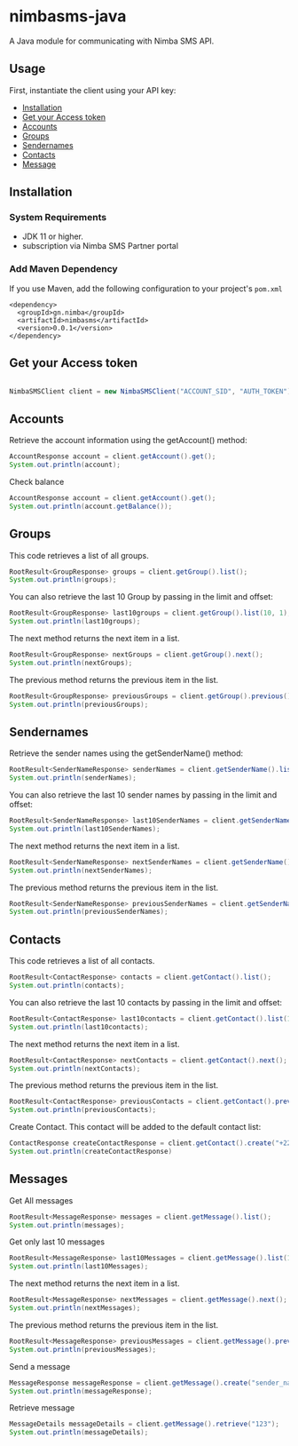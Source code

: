 # nimbasms-java
A Java module for communicating with Nimba SMS API. 

## Usage
First, instantiate the client using your API key:

- [Installation](#installation)
- [Get your Access token](#accesToken)
- [Accounts](#account)
- [Groups](#group)
- [Sendernames](#sendername)
- [Contacts](#contact)
- [Message](#message)
## <a name="installation"></a> Installation

### System Requirements
- JDK 11 or higher.
- subscription via Nimba SMS Partner portal

### Add Maven Dependency
If you use Maven, add the following configuration to your project's `pom.xml`
```maven
<dependency>
  <groupId>gn.nimba</groupId>
  <artifactId>nimbasms</artifactId>
  <version>0.0.1</version>
</dependency>
```
## <a name="accesToken"></a> Get your Access token
```java

NimbaSMSClient client = new NimbaSMSClient("ACCOUNT_SID", "AUTH_TOKEN")
```

## <a name="account"></a> Accounts
Retrieve the account information using the getAccount() method:
```java
AccountResponse account = client.getAccount().get();
System.out.println(account);
```
Check balance
```java
AccountResponse account = client.getAccount().get();
System.out.println(account.getBalance());
```

## <a name="group"></a> Groups
This code retrieves a list of all groups.
```java
RootResult<GroupResponse> groups = client.getGroup().list();
System.out.println(groups);
```

You can also retrieve the last 10 Group by passing in the limit and offset:
```java
RootResult<GroupResponse> last10groups = client.getGroup().list(10, 1);
System.out.println(last10groups);
```
The next method returns the next item in a list.
```java
RootResult<GroupResponse> nextGroups = client.getGroup().next();
System.out.println(nextGroups);
```
The previous method returns the previous item in the list.
```java
RootResult<GroupResponse> previousGroups = client.getGroup().previous();
System.out.println(previousGroups);
```

## <a name="sendername"></a> Sendernames
Retrieve the sender names using the getSenderName() method:

```java
RootResult<SenderNameResponse> senderNames = client.getSenderName().list();
System.out.println(senderNames);
```
You can also retrieve the last 10 sender names by passing in the limit and offset:

```java
RootResult<SenderNameResponse> last10SenderNames = client.getSenderName().list(10, 1);
System.out.println(last10SenderNames);
```

The next method returns the next item in a list.

```java
RootResult<SenderNameResponse> nextSenderNames = client.getSenderName().next();
System.out.println(nextSenderNames);
```
The previous method returns the previous item in the list.

```java
RootResult<SenderNameResponse> previousSenderNames = client.getSenderName().previous();
System.out.println(previousSenderNames);
```

## <a name="contact"></a> Contacts
This code retrieves a list of all contacts.
```java
RootResult<ContactResponse> contacts = client.getContact().list();
System.out.println(contacts);
```
You can also retrieve the last 10 contacts by passing in the limit and offset:
```java
RootResult<ContactResponse> last10contacts = client.getContact().list(10, 1);
System.out.println(last10contacts);
```
The next method returns the next item in a list.
```java
RootResult<ContactResponse> nextContacts = client.getContact().next();
System.out.println(nextContacts);
```
The previous method returns the previous item in the list.
```java
RootResult<ContactResponse> previousContacts = client.getContact().previous();
System.out.println(previousContacts);
```

Create Contact. This contact will be added to the default contact list:
```java
ContactResponse createContactResponse = client.getContact().create("+224XXXXXXXXX", null, null);
System.out.println(createContactResponse)
```

## <a name="message"></a> Messages
Get All messages
```java
RootResult<MessageResponse> messages = client.getMessage().list();
System.out.println(messages);
```
Get only last 10 messages
```java
RootResult<MessageResponse> last10Messages = client.getMessage().list(10, 1);
System.out.println(last10Messages);
```
The next method returns the next item in a list.
```java
RootResult<MessageResponse> nextMessages = client.getMessage().next();
System.out.println(nextMessages);
```
The previous method returns the previous item in the list.
```java
RootResult<MessageResponse> previousMessages = client.getMessage().previous();
System.out.println(previousMessages);
```

Send a message
```java
MessageResponse messageResponse = client.getMessage().create("sender_name", List.of("+224XXXXXXXXX"), "Hello nimba");
System.out.println(messageResponse);
```
Retrieve message
```java
MessageDetails messageDetails = client.getMessage().retrieve("123");
System.out.println(messageDetails);
```

